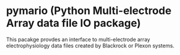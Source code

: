 pymario (Python Multi-electrode Array data file IO package)
===========================================================
This pacakge provdes an interface to multi-electrode array electrophysiology
data files created by Blackrock or Plexon systems.
